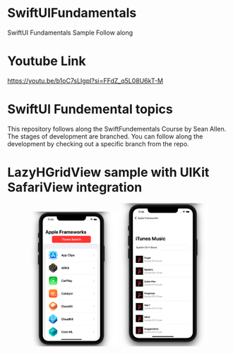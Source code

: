 # SwiftUIFundamentals
SwiftUI Fundamentals Sample Follow along

# Youtube Link
https://youtu.be/b1oC7sLIgpI?si=FFdZ_q5L08U6kT-M

# SwiftUI Fundemental topics

This repository follows along the SwiftFundementals Course by Sean Allen. The stages of development are branched.  You can follow along the development by checking out a specific branch from the repo.

# LazyHGridView sample with UIKit SafariView integration 

<!--  
![Alt text](/screens/gridScreen.png) ![Alt text](/screens/detailScreen.png) 
![Alt text](/screens/safariUikitView.png)
-->

<p align="center">
  <img src="/screens/5_List_2.png" alt="List Screen" width="200">
  <img src="/screens/5_Music_List.png" alt="iTunes Search Screen" width="200">
</p>
